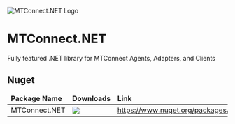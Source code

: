 ![MTConnect.NET Logo](https://raw.githubusercontent.com/TrakHound/MTConnect.NET/master/img/mtconnect-net-03-md.png) 

# MTConnect.NET
Fully featured .NET library for MTConnect Agents, Adapters, and Clients

## Nuget
<table>
    <thead>
        <tr>
            <td style="font-weight: bold;">Package Name</td>
            <td style="font-weight: bold;">Downloads</td>
            <td style="font-weight: bold;">Link</td>
        </tr>
    </thead>
    <tbody>
        <tr>
            <td>MTConnect.NET</td>
            <td><img src="https://img.shields.io/nuget/dt/MTConnect.NET?style=for-the-badge&logo=nuget&label=%20&color=%23333"/></td>
            <td><a href="https://www.nuget.org/packages/MTConnect.NET">https://www.nuget.org/packages/MTConnect.NET</a></td>
        </tr>
    </tbody>
</table>
